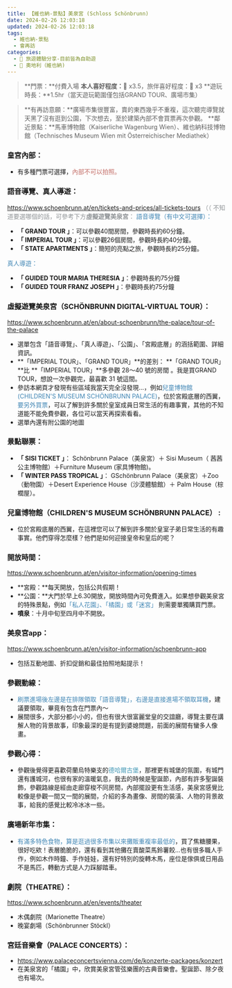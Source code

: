 ```yaml
---
title: 【維也納-景點】美泉宮 (Schloss Schönbrunn) 
date: 2024-02-26 12:03:18
updated: 2024-02-26 12:03:18
tags: 
  - 維也納-景點
  - 會再訪
categories: 
  - 🌴 旅遊體驗分享-目前皆為自助遊
  - 🥥 奧地利（維也納) 
---
```

> **門票：**付費入場
> **本人喜好程度：**🌝 x3.5，旅伴喜好程度：🌝 x3
> **遊玩時長：**1.5hr（當天遊玩範圍僅包括GRAND TOUR、廣場市集）
<!-- more -->
> **有再訪意願：**廣場市集很豐富，賣的東西幾乎不重複，這次聽完導覽就天黑了沒有逛到公園，下次想去，至於建築內部不會買票再次參觀。
> **鄰近景點：**馬車博物館（Kaiserliche Wagenburg Wien）、維也納科技博物館（Technisches Museum Wien mit Österreichischer Mediathek）

### 皇宮內部：
+ 有多種門票可選擇，<font color=#c36d67>內部不可以拍照。</font>

### 語音導覽、真人導遊：
https://www.schoenbrunn.at/en/tickets-and-prices/all-tickets-tours
<font color=#909497>（（ 不知道要選哪個的話，可參考下方**虛擬遊覽美泉宮**：</font>
<font color=#4287B5>語音導覽（有中文可選擇）：</font>
+ **「 GRAND TOUR 」**：可以參觀40間房間，參觀時長約60分鐘。
+ **「 IMPERIAL TOUR 」**：可以參觀26個房間，參觀時長約40分鐘。
+ **「 STATE APARTMENTS 」**：簡短的亮點之旅，參觀時長約25分鐘。

<font color=#4287B5>真人導遊：</font>
+ **「 GUIDED TOUR MARIA THERESIA 」**：參觀時長約75分鐘
+ **「 GUIDED TOUR FRANZ JOSEPH 」**：參觀時長約75分鐘

### 虛擬遊覽美泉宮（SCHÖNBRUNN DIGITAL-VIRTUAL TOUR）：
https://www.schoenbrunn.at/en/about-schoenbrunn/the-palace/tour-of-the-palace
+ 選單包含「語音導覽」、「真人導遊」、「公園」、「宮殿底層」的涵括範圍、詳細資訊。
+ **「IMPERIAL TOUR」、「GRAND TOUR」**的差別：
**「GRAND TOUR」**比 **「IMPERIAL TOUR」**多參觀 28～40 號的房間 。我是買GRAND TOUR，想說一次參觀完，最喜歡 31 號這間。
+ 參訪本網頁才發現有些區域我當天完全沒發現…，例如<font color=#4287B5>兒童博物館(CHILDREN'S MUSEUM SCHÖNBRUNN PALACE)</font>，位於宮殿底層的西翼，<font color=#4287B5>要另外買票</font>，可以了解到許多關於皇室成員日常生活的有趣事實，其他的不知道能不能免費參觀，各位可以當天再探索看看。
+ 選單內還有附公園的地圖


### 景點聯票：
+ **「 SISI TICKET 」**：
Schönbrunn Palace（美泉宮）＋ Sisi Museum（ 茜茜公主博物館）＋Furniture Museum (家具博物館)。
+ **「 WINTER PASS TROPICAL 」**：
GSchönbrunn Palace（美泉宮）＋Zoo（動物園）＋Desert Experience House（沙漠體驗館）＋ Palm House（棕櫚屋）。

### 兒童博物館（CHILDREN'S MUSEUM SCHÖNBRUNN PALACE） :
+ 位於宮殿底層的西翼，在這裡您可以了解到許多關於皇室子弟日常生活的有趣事實。他們穿得怎麼樣？他們是如何迎接皇帝和皇后的呢？

### 開放時間：
https://www.schoenbrunn.at/en/visitor-information/opening-times
+ **宮殿：**每天開放，包括公共假期！
+ **公園：**大門於早上6.30開放，開放時間內可免費進入。如果想參觀美泉宮的特殊景點，例如<font color=#4287B5>「私人花園」、「橘園」或「迷宮」</font> 則需要單獨購買門票。
+ **噴泉**：十月中旬至四月中不開放。
  
### 美泉宮app：
https://www.schoenbrunn.at/en/visitor-information/schoenbrunn-app
+ 包括互動地圖、折扣促銷和最佳拍照地點提示！
    
### 參觀動線：
+ <font color=#4287B5>刷票進場後左邊是在排隊領取「語音導覽」，右邊是直接進場不領取耳機</font>，建議要領取，畢竟有包含在門票內～
+ 展間很多，大部分都小小的，但也有很大很富麗堂皇的交誼廳，導覽主要在講解人物的背景故事，印象最深的是有提到婆媳問題，前面的展間有蠻多人像畫。

### 參觀心得：
+ 參觀後覺得更喜歡荷蘭烏特樂支的<font color=#4599B6>德哈爾古堡</font>，那裡更有城堡的氛圍，有城門還有護城河，也很有家的溫暖氣息，我去的時候是聖誕節，內部有許多聖誕裝飾，參觀路線是經由走廊穿梭不同房間，內部擺設更有生活感，美泉宮感覺比較像是參觀一間又一間的展間，介紹的多為畫像、房間的裝潢、人物的背景故事，給我的感覺比較冷冰冰一些。

### 廣場新年市集：
+ <font color=#4287B5>有滿多特色食物，算是逛過很多市集以來攤販重複率最低的</font>，買了焦糖腰果，很好吃欸！表層脆脆的，還有看到其他攤在賣酸菜馬鈴薯餃…也有很多職人手作，例如木作時鐘、手作娃娃，還有好特別的旋轉木馬，座位是傢俱或日用品不是馬匹，轉動方式是人力踩腳踏車。

### 劇院（THEATRE）：
https://www.schoenbrunn.at/en/events/theater
+ 木偶劇院（Marionette Theatre）
+ 晚宴劇場（Schönbrunner Stöckl）
 
### 宮廷音樂會（PALACE CONCERTS）：
+ https://www.palaceconcertsvienna.com/de/konzerte-packages/konzert
+ 在美泉宮的「橘園」中，欣賞美泉宮管弦樂團的古典音樂會。聖誕節、除夕夜也有場次。
 